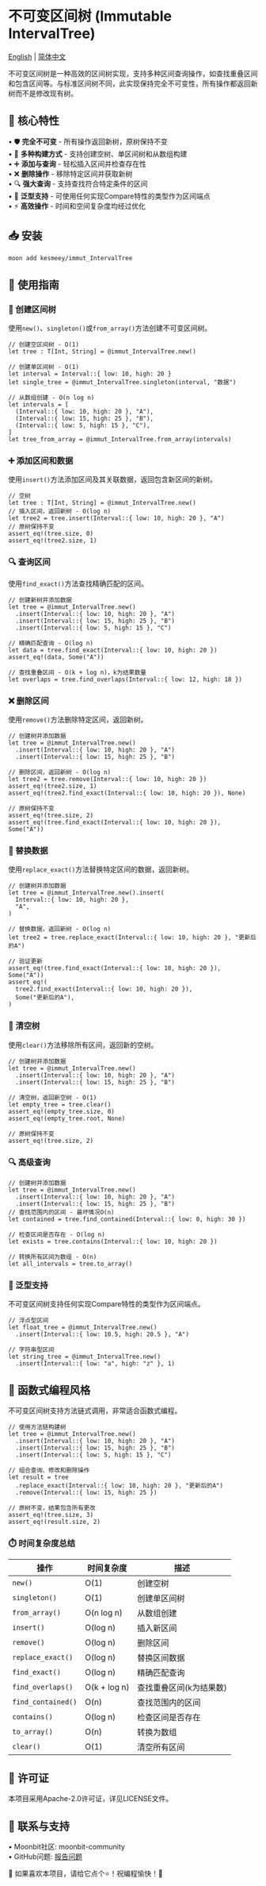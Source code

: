# 不可变区间树 (Immutable IntervalTree)

[English](https://github.com/moonbit-community/immut_IntervalTree/blob/master/README.md) | 
[简体中文](https://github.com/moonbit-community/immut_IntervalTree/blob/master/README_zh_CN.md)

不可变区间树是一种高效的区间树实现，支持多种区间查询操作，如查找重叠区间和包含区间等。与标准区间树不同，此实现保持完全不可变性，所有操作都返回新树而不是修改现有树。

## 🚀 核心特性
• 🛡️ **完全不可变** - 所有操作返回新树，原树保持不变  
• 🔄 **多种构建方式** - 支持创建空树、单区间树和从数组构建  
• ➕ **添加与查询** - 轻松插入区间并检查存在性  
• ❌ **删除操作** - 移除特定区间并获取新树  
• 🔍 **强大查询** - 支持查找符合特定条件的区间  
• 🧠 **泛型支持** - 可使用任何实现Compare特性的类型作为区间端点  
• ⚡ **高效操作** - 时间和空间复杂度均经过优化  

## 📥 安装
```bash
moon add kesmeey/immut_IntervalTree
```

## 🚀 使用指南

### 🔨 创建区间树
使用`new()`、`singleton()`或`from_array()`方法创建不可变区间树。

```moonbit
// 创建空区间树 - O(1)
let tree : T[Int, String] = @immut_IntervalTree.new()

// 创建单区间树 - O(1)
let interval = Interval::{ low: 10, high: 20 }
let single_tree = @immut_IntervalTree.singleton(interval, "数据")

// 从数组创建 - O(n log n)
let intervals = [
  (Interval::{ low: 10, high: 20 }, "A"),
  (Interval::{ low: 15, high: 25 }, "B"),
  (Interval::{ low: 5, high: 15 }, "C"),
]
let tree_from_array = @immut_IntervalTree.from_array(intervals)
```

### ➕ 添加区间和数据
使用`insert()`方法添加区间及其关联数据，返回包含新区间的新树。

```moonbit
// 空树
let tree : T[Int, String] = @immut_IntervalTree.new()
// 插入区间，返回新树 - O(log n)
let tree2 = tree.insert(Interval::{ low: 10, high: 20 }, "A") 
// 原树保持不变
assert_eq!(tree.size, 0)
assert_eq!(tree2.size, 1)
```

### 🔍 查询区间
使用`find_exact()`方法查找精确匹配的区间。

```moonbit
// 创建新树并添加数据
let tree = @immut_IntervalTree.new()
  .insert(Interval::{ low: 10, high: 20 }, "A")
  .insert(Interval::{ low: 15, high: 25 }, "B")
  .insert(Interval::{ low: 5, high: 15 }, "C")

// 精确匹配查询 - O(log n)
let data = tree.find_exact(Interval::{ low: 10, high: 20 })
assert_eq!(data, Some("A"))

// 查找重叠区间 - O(k + log n)，k为结果数量
let overlaps = tree.find_overlaps(Interval::{ low: 12, high: 18 })
```

### ❌ 删除区间
使用`remove()`方法删除特定区间，返回新树。

```moonbit
// 创建树并添加数据
let tree = @immut_IntervalTree.new()
  .insert(Interval::{ low: 10, high: 20 }, "A")
  .insert(Interval::{ low: 15, high: 25 }, "B")

// 删除区间，返回新树 - O(log n)
let tree2 = tree.remove(Interval::{ low: 10, high: 20 })
assert_eq!(tree2.size, 1)
assert_eq!(tree2.find_exact(Interval::{ low: 10, high: 20 }), None)

// 原树保持不变
assert_eq!(tree.size, 2)
assert_eq!(tree.find_exact(Interval::{ low: 10, high: 20 }), Some("A"))
```

### 🔄 替换数据
使用`replace_exact()`方法替换特定区间的数据，返回新树。

```moonbit
// 创建树并添加数据
let tree = @immut_IntervalTree.new().insert(
  Interval::{ low: 10, high: 20 },
  "A",
)

// 替换数据，返回新树 - O(log n)
let tree2 = tree.replace_exact(Interval::{ low: 10, high: 20 }, "更新后的A")

// 验证更新
assert_eq!(tree.find_exact(Interval::{ low: 10, high: 20 }), Some("A"))
assert_eq!(
  tree2.find_exact(Interval::{ low: 10, high: 20 }),
  Some("更新后的A"),
)
```

### 🧹 清空树
使用`clear()`方法移除所有区间，返回新的空树。

```moonbit
// 创建树并添加数据
let tree = @immut_IntervalTree.new()
  .insert(Interval::{ low: 10, high: 20 }, "A")
  .insert(Interval::{ low: 15, high: 25 }, "B")

// 清空树，返回新空树 - O(1)
let empty_tree = tree.clear()
assert_eq!(empty_tree.size, 0)
assert_eq!(empty_tree.root, None)

// 原树保持不变
assert_eq!(tree.size, 2)
```

### 🔍 高级查询

```moonbit
// 创建树并添加数据
let tree = @immut_IntervalTree.new()
  .insert(Interval::{ low: 10, high: 20 }, "A")
  .insert(Interval::{ low: 15, high: 25 }, "B")
// 查找范围内的区间 - 最坏情况O(n)
let contained = tree.find_contained(Interval::{ low: 0, high: 30 })

// 检查区间是否存在 - O(log n)
let exists = tree.contains(Interval::{ low: 10, high: 20 })

// 转换所有区间为数组 - O(n)
let all_intervals = tree.to_array()
```

### 🧠 泛型支持
不可变区间树支持任何实现Compare特性的类型作为区间端点。

```moonbit
// 浮点型区间
let float_tree = @immut_IntervalTree.new()
  .insert(Interval::{ low: 10.5, high: 20.5 }, "A")

// 字符串型区间
let string_tree = @immut_IntervalTree.new()
  .insert(Interval::{ low: "a", high: "z" }, 1)
```

## 🔄 函数式编程风格
不可变区间树支持方法链式调用，非常适合函数式编程。

```moonbit
// 使用方法链构建树
let tree = @immut_IntervalTree.new()
  .insert(Interval::{ low: 10, high: 20 }, "A")
  .insert(Interval::{ low: 15, high: 25 }, "B")
  .insert(Interval::{ low: 5, high: 15 }, "C")

// 组合查询、修改和删除操作
let result = tree
  .replace_exact(Interval::{ low: 10, high: 20 }, "更新后的A")
  .remove(Interval::{ low: 15, high: 25 })

// 原树不变，结果包含所有更改
assert_eq!(tree.size, 3)
assert_eq!(result.size, 2)
```

### ⏱️ 时间复杂度总结

| 操作 | 时间复杂度 | 描述 |
|-----------|-----------------|-------------|
| `new()` | O(1) | 创建空树 |
| `singleton()` | O(1) | 创建单区间树 |
| `from_array()` | O(n log n) | 从数组创建 |
| `insert()` | O(log n) | 插入新区间 |
| `remove()` | O(log n) | 删除区间 |
| `replace_exact()` | O(log n) | 替换区间数据 |
| `find_exact()` | O(log n) | 精确匹配查询 |
| `find_overlaps()` | O(k + log n) | 查找重叠区间(k为结果数) |
| `find_contained()` | O(n) | 查找范围内的区间 |
| `contains()` | O(log n) | 检查区间是否存在 |
| `to_array()` | O(n) | 转换为数组 |
| `clear()` | O(1) | 清空所有区间 |

## 📜 许可证
本项目采用Apache-2.0许可证，详见LICENSE文件。

## 📢 联系与支持
• Moonbit社区: moonbit-community  
• GitHub问题: [报告问题](https://github.com/moonbit-community/immut_IntervalTree/issues)

👋 如果喜欢本项目，请给它点个⭐！祝编程愉快！🚀